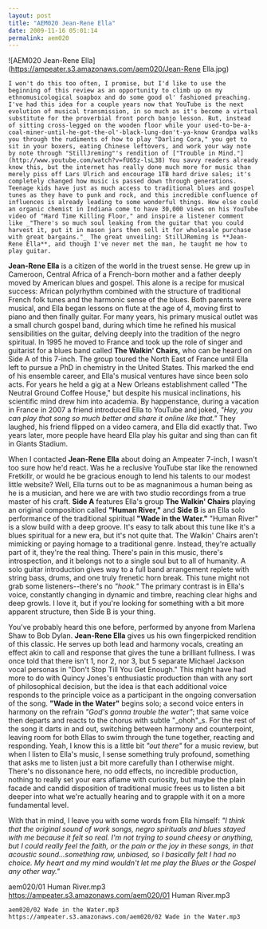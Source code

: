 ```yaml
---
layout: post
title: "AEM020 Jean-Rene Ella"
date: 2009-11-16 05:01:14
permalink: aem020
---
```

![AEM020 Jean-Rene Ella](https://ampeater.s3.amazonaws.com/aem020/Jean-Rene Ella.jpg)

    I won't do this too often, I promise, but I'd like to use the beginning of this review as an opportunity to climb up on my ethnomusicological soapbox and do some good ol' fashioned preaching. I've had this idea for a couple years now that YouTube is the next evolution of musical transmission, in so much as it's become a virtual substitute for the proverbial front porch banjo lesson. But, instead of sitting cross-legged on the wooden floor while your used-to-be-a-coal-miner-until-he-got-the-ol'-black-lung-don't-ya-know Grandpa walks you through the rudiments of how to play "Darling Cora," you get to sit in your boxers, eating Chinese leftovers, and work your way note by note through "StillJreming"'s rendition of ["Trouble in Mind."](http://www.youtube.com/watch?v=fU65z-lsL38) You savvy readers already know this, but the internet has really done much more for music than merely piss off Lars Ulrich and encourage 1TB hard drive sales; it's completely changed how music is passed down through generations. Teenage kids have just as much access to traditional blues and gospel tunes as they have to punk and rock, and this incredible confluence of influences is already leading to some wonderful things. How else could an organic chemist in Indiana come to have 30,000 views on his YouTube video of "Hard Time Killing Floor," and inspire a listener comment like _"There's so much soul leaking from the guitar that you could harvest it, put it in mason jars then sell it for wholesale purchase with great bargains."_ The great unveiling: StillJReming is **Jean-Rene Ella**, and though I've never met the man, he taught me how to play guitar.

**Jean-Rene Ella** is a citizen of the world in the truest sense. He grew up in Cameroon, Central Africa of a French-born mother and a father deeply moved by American blues and gospel. This alone is a recipe for musical success: African polyrhythm combined with the structure of traditional French folk tunes and the harmonic sense of the blues. Both parents were musical, and Ella began lessons on flute at the age of 4, moving first to piano and then finally guitar. For many years, his primary musical outlet was a small church gospel band, during which time he refined his musical sensibilities on the guitar, delving deeply into the tradition of the negro spiritual. In 1995 he moved to France and took up the role of singer and guitarist for a blues band called **The Walkin' Chairs,** who can be heard on Side A of this 7-inch. The group toured the North East of France until Ella left to pursue a PhD in chemistry in the United States. This marked the end of his ensemble career, and Ella's musical ventures have since been solo acts. For years he held a gig at a New Orleans establishment called "The Neutral Ground Coffee House," but despite his musical inclinations, his scientific mind drew him into academia. By happenstance, during a vacation in France in 2007 a friend introduced Ella to YouTube and joked, _"Hey, you can play that song so much better and share it online like that."_ They laughed, his friend flipped on a video camera, and Ella did exactly that. Two years later, more people have heard Ella play his guitar and sing than can fit in Giants Stadium.

When I contacted **Jean-Rene Ella** about doing an Ampeater 7-inch, I wasn't too sure how he'd react. Was he a reclusive YouTube star like the renowned Fretkillr, or would he be gracious enough to lend his talents to our modest little website? Well, Ella turns out to be as magnanimous a human being as he is a musician, and here we are with two studio recordings from a true master of his craft. **Side A** features Ella's group **The Walkin' Chairs** playing an original composition called **"Human River,"** and **Side B** is an Ella solo performance of the traditional spiritual **"Wade in the Water."** "Human River" is a slow build with a deep groove. It's easy to talk about this tune like it's a blues spiritual for a new era, but it's not quite that. The Walkin' Chairs aren't mimicking or paying homage to a traditional genre. Instead, they're actually part of it, they're the real thing. There's pain in this music, there's introspection, and it belongs not to a single soul but to all of humanity. A solo guitar introduction gives way to a full band arrangement replete with string bass, drums, and one truly frenetic horn break. This tune might not grab some listeners--there's no _"hook."_ The primary contrast is in Ella's voice, constantly changing in dynamic and timbre, reaching clear highs and deep growls. I love it, but if you're looking for something with a bit more apparent structure, then Side B is your thing.

You've probably heard this one before, performed by anyone from Marlena Shaw to Bob Dylan. **Jean-Rene Ella** gives us his own fingerpicked rendition of this classic. He serves up both lead and harmony vocals, creating an effect akin to call and response that gives the tune a brilliant fullness. I was once told that there isn't 1, nor 2, nor 3, but 5 separate Michael Jackson vocal personas in "Don't Stop Till You Get Enough." This might have had more to do with Quincy Jones's enthusiastic production than with any sort of philosophical decision, but the idea is that each additional voice responds to the principle voice as a participant in the ongoing conversation of the song. **"Wade in the Water"** begins solo; a second voice enters in harmony on the refrain _"God's gonna trouble the water"_; that same voice then departs and reacts to the chorus with subtle "_ohoh"_s. For the rest of the song it darts in and out, switching between harmony and counterpoint, leaving room for both Ellas to swim through the tune together, reacting and responding. Yeah, I know this is a little bit _"out there"_ for a music review, but when I listen to Ella's music, I sense something truly profound, something that asks me to listen just a bit more carefully than I otherwise might. There's no dissonance here, no odd effects, no incredible production, nothing to really set your ears aflame with curiosity, but maybe the plain facade and candid disposition of traditional music frees us to listen a bit deeper into what we're actually hearing and to grapple with it on a more fundamental level.

With that in mind, I leave you with some words from Ella himself: _"I think that the original sound of work songs, negro spirituals and blues stayed with me because it felt so real. I'm not trying to sound cheesy or anything, but I could really feel the faith, or the pain or the joy in these songs, in that acoustic sound...something raw, unbiased, so I basically felt I had no choice. My heart and my mind wouldn't let me play the Blues or the Gospel any other way."_
  
  aem020/01 Human River.mp3
    https://ampeater.s3.amazonaws.com/aem020/01 Human River.mp3
    
    aem020/02 Wade in the Water.mp3
    https://ampeater.s3.amazonaws.com/aem020/02 Wade in the Water.mp3
    
    